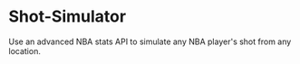 # Shot-Simulator
Use an advanced NBA stats API to simulate any NBA player's shot from any location.
